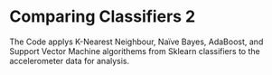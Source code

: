 # Comparing Classifiers 2

The Code applys K-Nearest Neighbour, Naïve Bayes, AdaBoost, and Support Vector Machine algorithems from Sklearn classifiers to the accelerometer data for analysis.
